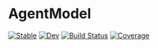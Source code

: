 # AgentModel

[![Stable](https://img.shields.io/badge/docs-stable-blue.svg)](https://gatocor.github.io/AgentModel.jl)
[![Dev](https://img.shields.io/badge/docs-dev-blue.svg)](https://gatocor.github.io/AgentModel.jl/dev)
[![Build Status](https://github.com/gatocor/AgentModel.jl/workflows/CI/badge.svg)](https://github.com/gatocor/AgentModel.jl/actions)
[![Coverage](https://codecov.io/gh/gatocor/AgentModel.jl/branch/master/graph/badge.svg)](https://codecov.io/gh/gatocor/AgentModel.jl)

